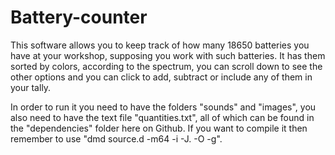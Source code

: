 # Battery-counter
This software allows you to keep track of how many 18650 batteries you have at your workshop, supposing you work with such batteries. It has them sorted by colors, according to the spectrum, you can scroll down to see the other options and you can click to add, subtract or include any of them in your tally.

In order to run it you need to have the folders "sounds" and "images", you also need to have the text file "quantities.txt", all of which can be found in the "dependencies" folder here on Github. If you want to compile it then remember to use "dmd source.d -m64 -i -J. -O -g".
